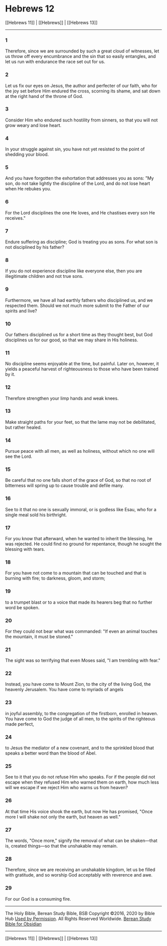 # Hebrews 12

[[Hebrews 11]] | [[Hebrews]] | [[Hebrews 13]]

---

### 1
Therefore, since we are surrounded by such a great cloud of witnesses, let us throw off every encumbrance and the sin that so easily entangles, and let us run with endurance the race set out for us.

### 2
Let us fix our eyes on Jesus, the author and perfecter of our faith, who for the joy set before Him endured the cross, scorning its shame, and sat down at the right hand of the throne of God.

### 3
Consider Him who endured such hostility from sinners, so that you will not grow weary and lose heart.

### 4
In your struggle against sin, you have not yet resisted to the point of shedding your blood.

### 5
And you have forgotten the exhortation that addresses you as sons: "My son, do not take lightly the discipline of the Lord, and do not lose heart when He rebukes you.

### 6
For the Lord disciplines the one He loves, and He chastises every son He receives."

### 7
Endure suffering as discipline; God is treating you as sons. For what son is not disciplined by his father?

### 8
If you do not experience discipline like everyone else, then you are illegitimate children and not true sons.

### 9
Furthermore, we have all had earthly fathers who disciplined us, and we respected them. Should we not much more submit to the Father of our spirits and live?

### 10
Our fathers disciplined us for a short time as they thought best, but God disciplines us for our good, so that we may share in His holiness.

### 11
No discipline seems enjoyable at the time, but painful. Later on, however, it yields a peaceful harvest of righteousness to those who have been trained by it.

### 12
Therefore strengthen your limp hands and weak knees.

### 13
Make straight paths for your feet, so that the lame may not be debilitated, but rather healed.

### 14
Pursue peace with all men, as well as holiness, without which no one will see the Lord.

### 15
Be careful that no one falls short of the grace of God, so that no root of bitterness will spring up to cause trouble and defile many.

### 16
See to it that no one is sexually immoral, or is godless like Esau, who for a single meal sold his birthright.

### 17
For you know that afterward, when he wanted to inherit the blessing, he was rejected. He could find no ground for repentance, though he sought the blessing with tears.

### 18
For you have not come to a mountain that can be touched and that is burning with fire; to darkness, gloom, and storm;

### 19
to a trumpet blast or to a voice that made its hearers beg that no further word be spoken.

### 20
For they could not bear what was commanded: "If even an animal touches the mountain, it must be stoned."

### 21
The sight was so terrifying that even Moses said, "I am trembling with fear."

### 22
Instead, you have come to Mount Zion, to the city of the living God, the heavenly Jerusalem. You have come to myriads of angels

### 23
in joyful assembly, to the congregation of the firstborn, enrolled in heaven. You have come to God the judge of all men, to the spirits of the righteous made perfect,

### 24
to Jesus the mediator of a new covenant, and to the sprinkled blood that speaks a better word than the blood of Abel.

### 25
See to it that you do not refuse Him who speaks. For if the people did not escape when they refused Him who warned them on earth, how much less will we escape if we reject Him who warns us from heaven?

### 26
At that time His voice shook the earth, but now He has promised, "Once more I will shake not only the earth, but heaven as well."

### 27
The words, "Once more," signify the removal of what can be shaken—that is, created things—so that the unshakable may remain.

### 28
Therefore, since we are receiving an unshakable kingdom, let us be filled with gratitude, and so worship God acceptably with reverence and awe.

### 29
For our God is a consuming fire.

---

The Holy Bible, Berean Study Bible, BSB
Copyright ©2016, 2020 by Bible Hub
[Used by Permission](https://berean.bible/terms.htm). All Rights Reserved Worldwide.
[Berean Study Bible for Obsidian](https://github.com/gapmiss/berean-study-bible-for-obsidian)

---

[[Hebrews 11]] | [[Hebrews]] | [[Hebrews 13]]

